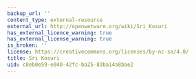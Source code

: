 ```yaml
---
backup_url: ''
content_type: external-resource
external_url: http://openwetware.org/wiki/Sri_Kosuri
has_external_licence_warning: true
has_external_license_warning: true
is_broken: ''
license: https://creativecommons.org/licenses/by-nc-sa/4.0/
title: Sri Kosuri
uid: c8eb0e59-e040-42fc-ba25-83ba14a8bae2
---
```

